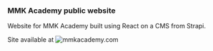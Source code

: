 ### MMK Academy public website

Website for MMK Academy built using React on a CMS from Strapi.

Site available at ![mmkacademy.com](https://www.mmkacademy.com)

